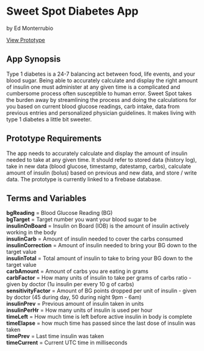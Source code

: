 # Sweet Spot Diabetes App
by Ed Monterrubio

<a href="https://framer.cloud/kcoOh" target="_blank">View Prototype</a>

## App Synopsis
Type 1 diabetes is a 24-7 balancing act between food, life events, and your blood sugar. Being able to accurately calculate and display the right amount of insulin one must administer at any given time is a complicated and cumbersome process often susceptible to human error. Sweet Spot takes the burden away by streamlining the process and doing the calculations for you based on current blood glucose readings, carb intake, data from previous entries and personalized physician guidelines. It makes living with type 1 diabetes a little bit sweeter.

## Prototype Requirements
The app needs to accurately calculate and display the amount of insulin needed to take at any given time. It should refer to stored data (history log), take in new data (blood glucose, timestamp, datestamp, carbs), calculate amount of insulin (bolus) based on previous and new data, and store / write data. The prototype is currently linked to a firebase database.

## Terms and Variables
<strong>bgReading</strong> = Blood Glucose Reading (BG)</br>
<strong>bgTarget</strong> = Target number you want your blood sugar to be</br>
<strong>insulinOnBoard</strong> = Insulin on Board (IOB) is the amount of insulin actively working in the body</br>
<strong>insulinCarb</strong> = Amount of insulin needed to cover the carbs consumed</br>
<strong>insulinCorrection</strong> = Amount of insulin needed to bring your BG down to the target value</br>
<strong>insulinTotal</strong> = Total amount of insulin to take to bring your BG down to the target value</br>
<strong>carbAmount</strong> = Amount of carbs you are eating in grams</br>
<strong>carbFactor</strong> = How many units of insulin to take per grams of carbs ratio - given by doctor (1u insulin per every 10 g of carbs)</br>
<strong>sensitivityFactor</strong> = Amount of BG points dropped per unit of insulin - given by doctor (45 during day, 50 during night 9pm - 6am)</br>
<strong>insulinPrev</strong> = Previous amount of insulin taken in units</br>
<strong>insulinPerHr</strong> = How many units of insulin is used per hour</br>
<strong>timeLeft</strong> = How much time is left before active insulin in body is complete</br>
<strong>timeElapse</strong> = how much time has passed since the last dose of insulin was taken</br>
<strong>timePrev</strong> = Last time insulin was taken</br>
<strong>timeCurrent</strong> = Current UTC time in milliseconds
